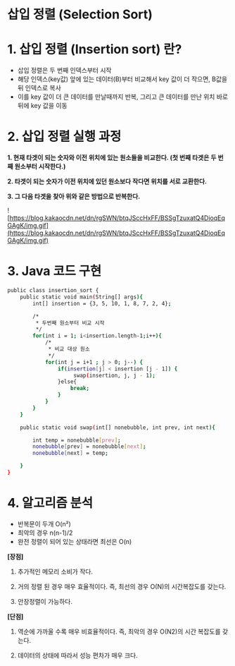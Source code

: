# 삽입 정렬 (Selection Sort)

# 1. 삽입 정렬 (Insertion sort) 란?

- 삽입 정렬은 두 번째 인덱스부터 시작
- 해당 인덱스(key값) 앞에 있는 데이터(B)부터 비교해서 key 값이 더 작으면, B값을 뒤 인덱스로 복사
- 이를 key 값이 더 큰 데이터를 만날때까지 반복, 그리고 큰 데이터를 만난 위치 바로 뒤에 key 값을 이동

# 2. 삽입 정렬 실행 과정

**1. 현재 타겟이 되는 숫자와 이전 위치에 있는 원소들을 비교한다. (첫 번째 타겟은 두 번째 원소부터 시작한다.)**

**2. 타겟이 되는 숫자가 이전 위치에 있던 원소보다 작다면 위치를 서로 교환한다.**

**3. 그 다음 타겟을 찾아 위와 같은 방법으로 반복한다.**

![https://blog.kakaocdn.net/dn/rgSWN/btqJSccHxFF/BSSgTzuxatQ4DioqEqGAgK/img.gif](https://blog.kakaocdn.net/dn/rgSWN/btqJSccHxFF/BSSgTzuxatQ4DioqEqGAgK/img.gif)

# 3. Java 코드 구현

```bash
public class insertion_sort {
    public static void main(String[] args){
        int[] insertion = {3, 5, 10, 1, 8, 7, 2, 4};

        /*
         * 두번째 원소부터 비교 시작
         */
        for(int i = 1; i<insertion.length-1;i++){
            /*
             * 비교 대상 원소
             */
            for(int j = i+1 ; j > 0; j--) {
                if(insertion[j] < insertion [j - 1]) {
                     swap(insertion, j, j - 1);
                }else{
                    break;
                }
            }
        }
    }

    public static void swap(int[] nonebubble, int prev, int next){

        int temp = nonebubble[prev];
        nonebubble[prev] = nonebubble[next];
        nonebubble[next] = temp;

    }
}
```

# 4. 알고리즘 분석

- 반복문이 두개 O(n²)
- 최악의 경우 n(n-1)/2
- 완전 정렬이 되어 있는 상태라면 최선은 O(n)

**[장점]**

1. 추가적인 메모리 소비가 작다.

2. 거의 정렬 된 경우 매우 효율적이다. 즉, 최선의 경우 O(N)의 시간복잡도를 갖는다.

3. 안장정렬이 가능하다.

**[단점]**

1. 역순에 가까울 수록 매우 비효율적이다. 즉, 최악의 경우 O(N2)의 시간 복잡도를 갖는다.

2. 데이터의 상태에 따라서 성능 편차가 매우 크다.